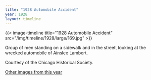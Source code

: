 ```yaml
---
title: "1928 Automobile Accident"
year: 1928
layout: timeline
---
```


{{< image-timeline title="1928 Automobile Accident" src="/img/timeline/1928/large/169.jpg" >}}


Group of men standing on a sidewalk and in the street, looking at the wrecked automobile of Ainslee Lambert. 

Courtesy of the Chicago Historical Society.

[Other images from this year](/historical/timeline/1928)